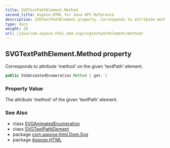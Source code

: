 ```yaml
---
title: SVGTextPathElement.Method
second_title: Aspose.HTML for Java API Reference
description: SVGTextPathElement property. Corresponds to attribute method on the given textPath element
type: docs
weight: 20
url: /java/com.aspose.html.dom.svg/svgtextpathelement/method/
---
```

## SVGTextPathElement.Method property

Corresponds to attribute ‘method’ on the given ‘textPath’ element.

```java
public SVGAnimatedEnumeration Method { get; }
```

### Property Value

The attribute ‘method’ of the given ‘textPath’ element.

### See Also

* class [SVGAnimatedEnumeration](../../../com.aspose.html.dom.svg.datatypes/svganimatedenumeration/)
* class [SVGTextPathElement](../)
* package [com.aspose.html.Dom.Svg](../../svgtextpathelement/)
* package [Aspose.HTML](../../../)
